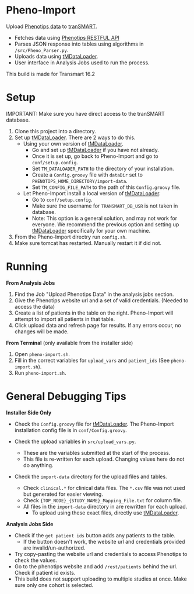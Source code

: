 # Pheno-Import
Upload [Phenotips data](https://phenotips.org/) to [tranSMART](http://transmartfoundation.org/).
* Fetches data using [Phenotips RESTFUL API](https://phenotips.org/DevGuide/API)
* Parses JSON response into tables using algorithms in `/src/Pheno_Parser.py`.
* Uploads data using [tMDataLoader](https://github.com/Clarivate-LSPS/tMDataLoader).
* User interface in Analysis Jobs used to run the process.

This build is made for Transmart 16.2

# Setup
IMPORTANT: Make sure you have direct access to the tranSMART database.
1. Clone this project into a directory.
2. Set up [tMDataLoader](https://github.com/Clarivate-LSPS/tMDataLoader). There are 2 ways to do this.
   * Using your own version of [tMDataLoader](https://github.com/Clarivate-LSPS/tMDataLoader).
     * Go and set up [tMDataLoader](https://github.com/Clarivate-LSPS/tMDataLoader) if you have not already.
     * Once it is set up, go back to Pheno-Import and go to `conf/setup.config`.
     * Set `TM_DATALOADER_PATH` to the directory of your installation.
     * Create a `Config.groovy` file with `dataDir` set to `PHENOTIPS_HOME_DIRECTORY/import-data`. 
     * Set `TM_CONFIG_FILE_PATH` to the path of this `Config.groovy` file.
   * Let Pheno-Import install a local version of [tMDataLoader](https://github.com/Clarivate-LSPS/tMDataLoader).
     * Go to `conf/setup.config`.
     * Make sure the username for `TRANSMART_DB_USR` is not taken in database.
     * Note: This option is a general solution, and may not work for everyone. We recommend the previous option and setting up [tMDataLoader](https://github.com/Clarivate-LSPS/tMDataLoader) specifically for your own machine. 
3. From the Pheno-Import directry run `config.sh`.
4. Make sure tomcat has restarted. Manually restart it if did not.

# Running
**From Analysis Jobs**
1. Find the Job "Upload Phenotips Data" in the analysis jobs section.
2. Give the Phenotips website url and a set of valid credentials. (Needed to access the data)
3. Create a list of patients in the table on the right. Pheno-Import will attempt to import all patients in that table.
4. Click upload data and refresh page for results. If any errors occur, no changes will be made.

**From Terminal** (only available from the installer side)
1. Open `pheno-import.sh`.
2. Fill in the correct variables for `upload_vars` and `patient_ids` (See `pheno-import.sh`). 
3. Run `pheno-import.sh`.
 
# General Debugging Tips
**Installer Side Only**
* Check the `Config.groovy` file for [tMDataLoader](https://github.com/Clarivate-LSPS/tMDataLoader). The Pheno-Import installation config file is in `conf/Config.groovy`.
  
* Check the upload variables in `src/upload_vars.py`.
  * These are the variables submitted at the start of the process.
  * This file is re-written for each upload. Changing values here do not do anything. 
  
* Check the `import-data` directory for the upload files and tables.
  * Check `clinical.*` for clinical data files. The `*.csv` file was not used but generated for easier viewing.
  * Check `{TOP_NODE}_{STUDY_NAME}_Mapping_File.txt` for column file.
  * All files in the `import-data` directory in are rewritten for each upload. 
    * To upload using these exact files, directly use [tMDataLoader](https://github.com/Clarivate-LSPS/tMDataLoader).

**Analysis Jobs Side**
* Check if the `get patient ids` button adds any patients to the table.
  * If the button doesn't work, the website url and credentials provided are invalid/un-authorized.
* Try copy-pasting the website url and credentials to access Phenotips to check the values.
* Go to the phenotips website and add `/rest/patients` behind the url. Check if patient id exists.
* This build does not support uploading to multiple studies at once. Make sure only one cohort is selected. 
